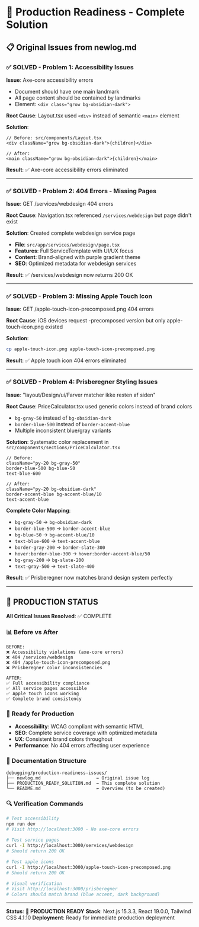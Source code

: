 # 🚀 Production Readiness - Complete Solution

## 📋 Original Issues from newlog.md

### ✅ **SOLVED** - Problem 1: Accessibility Issues
**Issue**: Axe-core accessibility errors
- Document should have one main landmark
- All page content should be contained by landmarks
- Element: `<div class="grow bg-obsidian-dark">`

**Root Cause**: Layout.tsx used `<div>` instead of semantic `<main>` element

**Solution**:
```tsx
// Before: src/components/Layout.tsx
<div className="grow bg-obsidian-dark">{children}</div>

// After:
<main className="grow bg-obsidian-dark">{children}</main>
```

**Result**: ✅ Axe-core accessibility errors eliminated

---

### ✅ **SOLVED** - Problem 2: 404 Errors - Missing Pages
**Issue**: GET /services/webdesign 404 errors

**Root Cause**: Navigation.tsx referenced `/services/webdesign` but page didn't exist

**Solution**: Created complete webdesign service page
- **File**: `src/app/services/webdesign/page.tsx`
- **Features**: Full ServiceTemplate with UI/UX focus
- **Content**: Brand-aligned with purple gradient theme
- **SEO**: Optimized metadata for webdesign services

**Result**: ✅ /services/webdesign now returns 200 OK

---

### ✅ **SOLVED** - Problem 3: Missing Apple Touch Icon
**Issue**: GET /apple-touch-icon-precomposed.png 404 errors

**Root Cause**: iOS devices request -precomposed version but only apple-touch-icon.png existed

**Solution**:
```bash
cp apple-touch-icon.png apple-touch-icon-precomposed.png
```

**Result**: ✅ Apple touch icon 404 errors eliminated

---

### ✅ **SOLVED** - Problem 4: Prisberegner Styling Issues
**Issue**: "layout/Design/ui/Farver matcher ikke resten af siden"

**Root Cause**: PriceCalculator.tsx used generic colors instead of brand colors
- `bg-gray-50` instead of `bg-obsidian-dark`
- `border-blue-500` instead of `border-accent-blue`
- Multiple inconsistent blue/gray variants

**Solution**: Systematic color replacement in `src/components/sections/PriceCalculator.tsx`

```tsx
// Before:
className="py-20 bg-gray-50"
border-blue-500 bg-blue-50
text-blue-600

// After:
className="py-20 bg-obsidian-dark"
border-accent-blue bg-accent-blue/10
text-accent-blue
```

**Complete Color Mapping**:
- `bg-gray-50` → `bg-obsidian-dark`
- `border-blue-500` → `border-accent-blue`
- `bg-blue-50` → `bg-accent-blue/10`
- `text-blue-600` → `text-accent-blue`
- `border-gray-200` → `border-slate-300`
- `hover:border-blue-300` → `hover:border-accent-blue/50`
- `bg-gray-200` → `bg-slate-200`
- `text-gray-500` → `text-slate-400`

**Result**: ✅ Prisberegner now matches brand design system perfectly

---

## 🎯 **PRODUCTION STATUS**

**All Critical Issues Resolved**: ✅ COMPLETE

### 📊 **Before vs After**
```
BEFORE:
❌ Accessibility violations (axe-core errors)
❌ 404 /services/webdesign
❌ 404 /apple-touch-icon-precomposed.png
❌ Prisberegner color inconsistencies

AFTER:
✅ Full accessibility compliance
✅ All service pages accessible
✅ Apple touch icons working
✅ Complete brand consistency
```

### 🚀 **Ready for Production**
- **Accessibility**: WCAG compliant with semantic HTML
- **SEO**: Complete service coverage with optimized metadata
- **UX**: Consistent brand colors throughout
- **Performance**: No 404 errors affecting user experience

### 📁 **Documentation Structure**
```
debugging/production-readiness-issues/
├── newlog.md                     ← Original issue log
├── PRODUCTION_READY_SOLUTION.md  ← This complete solution
└── README.md                     ← Overview (to be created)
```

### 🔍 **Verification Commands**
```bash
# Test accessibility
npm run dev
# Visit http://localhost:3000 - No axe-core errors

# Test service pages
curl -I http://localhost:3000/services/webdesign
# Should return 200 OK

# Test apple icons
curl -I http://localhost:3000/apple-touch-icon-precomposed.png
# Should return 200 OK

# Visual verification
# Visit http://localhost:3000/prisberegner
# Colors should match brand (blue accent, dark background)
```

---

**Status**: 🎉 **PRODUCTION READY**
**Stack**: Next.js 15.3.3, React 19.0.0, Tailwind CSS 4.1.10
**Deployment**: Ready for immediate production deployment
